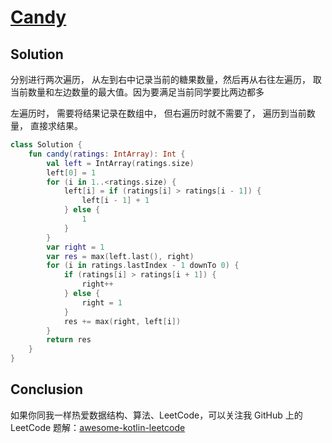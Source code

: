 # [Candy][title]

## Solution
分别进行两次遍历， 从左到右中记录当前的糖果数量，然后再从右往左遍历， 取当前数量和左边数量的最大值。因为要满足当前同学要比两边都多

左遍历时， 需要将结果记录在数组中， 但右遍历时就不需要了， 遍历到当前数量， 直接求结果。

```kotlin
class Solution {
    fun candy(ratings: IntArray): Int {
        val left = IntArray(ratings.size)
        left[0] = 1
        for (i in 1..<ratings.size) {
            left[i] = if (ratings[i] > ratings[i - 1]) {
                left[i - 1] + 1
            } else {
                1
            }
        }
        var right = 1
        var res = max(left.last(), right)
        for (i in ratings.lastIndex - 1 downTo 0) {
            if (ratings[i] > ratings[i + 1]) {
                right++
            } else {
                right = 1
            }
            res += max(right, left[i])
        }
        return res
    }
}

```

## Conclusion
如果你同我一样热爱数据结构、算法、LeetCode，可以关注我 GitHub 上的 LeetCode 题解：[awesome-kotlin-leetcode][akl]



[title]: https://leetcode.cn/problems/candy/description/?envType=study-plan-v2&envId=top-interview-150
[akl]: https://github.com/NightXlt/awesome-kotlin-leetcode
